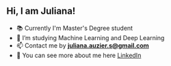 <p align="center">
  <h2>Hi, I am Juliana!</h2>
</p>

- 📚 Currently I'm Master's Degree student
- 🌱 I’m studying Machine Learning and Deep Learning
- 📫 Contact me by **juliana.auzier.s@gmail.com**
- 📄 You can see more about me here [LinkedIn](https://www.linkedin.com/in/juliana-auzier/)


